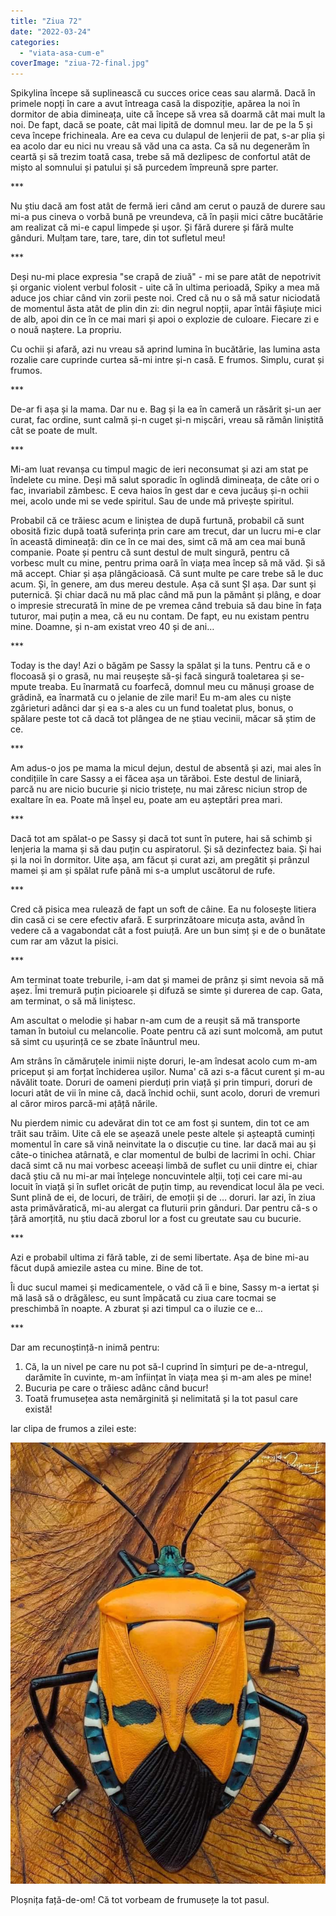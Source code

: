```yaml
---
title: "Ziua 72"
date: "2022-03-24"
categories: 
  - "viata-asa-cum-e"
coverImage: "ziua-72-final.jpg"
---
```


Spikylina începe să suplinească cu succes orice ceas sau alarmă. Dacă în primele nopți în care a avut întreaga casă la dispoziție, apărea la noi în dormitor de abia dimineața, uite că începe să vrea să doarmă cât mai mult la noi. De fapt, dacă se poate, cât mai lipită de domnul meu. Iar de pe la 5 și ceva începe frichineala. Are ea ceva cu dulapul de lenjerii de pat, s-ar plia și ea acolo dar eu nici nu vreau să văd una ca asta. Ca să nu degenerăm în ceartă și să trezim toată casa, trebe să mă dezlipesc de confortul atât de mișto al somnului și patului și să purcedem împreună spre parter.

\*\*\*

Nu știu dacă am fost atât de fermă ieri când am cerut o pauză de durere sau mi-a pus cineva o vorbă bună pe vreundeva, că în pașii mici către bucătărie am realizat că mi-e capul limpede și ușor. Și fără durere și fără multe gânduri. Mulțam tare, tare, tare, din tot sufletul meu!

\*\*\*

Deși nu-mi place expresia "se crapă de ziuă" - mi se pare atât de nepotrivit și organic violent verbul folosit - uite că în ultima perioadă, Spiky a mea mă aduce jos chiar când vin zorii peste noi. Cred că nu o să mă satur niciodată de momentul ăsta atât de plin din zi: din negrul nopții, apar întâi fâșiuțe mici de alb, apoi din ce în ce mai mari și apoi o explozie de culoare. Fiecare zi e o nouă naștere. La propriu.

Cu ochii și afară, azi nu vreau să aprind lumina în bucătărie, las lumina asta rozalie care cuprinde curtea să-mi intre și-n casă. E frumos. Simplu, curat și frumos.

\*\*\*

De-ar fi așa și la mama. Dar nu e. Bag și la ea în cameră un răsărit și-un aer curat, fac ordine, sunt calmă și-n cuget și-n mișcări, vreau să rămân liniștită cât se poate de mult. 

\*\*\*

Mi-am luat revanșa cu timpul magic de ieri neconsumat și azi am stat pe îndelete cu mine. Deși mă salut sporadic în oglindă dimineața, de câte ori o fac, invariabil zâmbesc. E ceva haios în gest dar e ceva jucăuș și-n ochii mei, acolo unde mi se vede spiritul. Sau de unde mă privește spiritul. 

Probabil că ce trăiesc acum e liniștea de după furtună, probabil că sunt obosită fizic după toată suferința prin care am trecut, dar un lucru mi-e clar în această dimineață: din ce în ce mai des, simt că mă am cea mai bună companie. Poate și pentru că sunt destul de mult singură, pentru că vorbesc mult cu mine, pentru prima oară în viața mea încep să mă văd. Și să mă accept. Chiar și așa plângăcioasă. Că sunt multe pe care trebe să le duc acum. Și, în genere, am dus mereu destule. Așa că sunt ȘI așa. Dar sunt și puternică. Și chiar dacă nu mă plac când mă pun la pământ și plâng, e doar o impresie strecurată în mine de pe vremea când trebuia să dau bine în fața tuturor, mai puțin a mea, că eu nu contam. De fapt, eu nu existam pentru mine. Doamne, și n-am existat vreo 40 și de ani…

\*\*\*

Today is the day! Azi o băgăm pe Sassy la spălat și la tuns. Pentru că e o flocoasă și o grasă, nu mai reușește să-și facă singură toaletarea și se-mpute treaba. Eu înarmată cu foarfecă, domnul meu cu mănuși groase de grădină, ea înarmată cu o jelanie de zile mari! Eu m-am ales cu niște zgârieturi adânci dar și ea s-a ales cu un fund toaletat plus, bonus, o spălare peste tot că dacă tot plângea de ne știau vecinii, măcar să știm de ce. 

\*\*\*

Am adus-o jos pe mama la micul dejun, destul de absentă și azi, mai ales în condițiile în care Sassy a ei făcea așa un tărăboi. Este destul de liniară, parcă nu are nicio bucurie și nicio tristețe, nu mai zăresc niciun strop de exaltare în ea. Poate mă înșel eu, poate am eu așteptări prea mari.

\*\*\*

Dacă tot am spălat-o pe Sassy și dacă tot sunt în putere, hai să schimb și lenjeria la mama și să dau puțin cu aspiratorul. Și să dezinfectez baia. Și hai și la noi în dormitor. Uite așa, am făcut și curat azi, am pregătit și prânzul mamei și am și spălat rufe până mi s-a umplut uscătorul de rufe.

\*\*\*

Cred că pisica mea rulează de fapt un soft de câine. Ea nu folosește litiera din casă ci se cere efectiv afară. E surprinzătoare micuța asta, având în vedere că a vagabondat cât a fost puiuță. Are un bun simț și e de o bunătate cum rar am văzut la pisici. 

\*\*\*

Am terminat toate treburile, i-am dat și mamei de prânz și simt nevoia să mă așez. Îmi tremură puțin picioarele și difuză se simte și durerea de cap. Gata, am terminat, o să mă liniștesc.

Am ascultat o melodie și habar n-am cum de a reușit să mă transporte taman în butoiul cu melancolie. Poate pentru că azi sunt molcomă, am putut să simt cu ușurință ce se zbate înăuntrul meu. 

Am strâns în cămăruțele inimii niște doruri, le-am îndesat acolo cum m-am priceput și am forțat închiderea ușilor. Numa' că azi s-a făcut curent și m-au năvălit toate. Doruri de oameni pierduți prin viață și prin timpuri, doruri de locuri atât de vii în mine că, dacă închid ochii, sunt acolo, doruri de vremuri al căror miros parcă-mi ațâță nările.

Nu pierdem nimic cu adevărat din tot ce am fost și suntem, din tot ce am trăit sau trăim. Uite că ele se așează unele peste altele și așteaptă cuminți momentul în care să vină neinvitate la o discuție cu tine. Iar dacă mai au și câte-o tinichea atârnată, e clar momentul de bulbi de lacrimi în ochi. Chiar dacă simt că nu mai vorbesc aceeași limbă de suflet cu unii dintre ei, chiar dacă știu că nu mi-ar mai înțelege noncuvintele alții, toți cei care mi-au locuit în viață și în suflet oricât de puțin timp, au revendicat locul ăla pe veci. Sunt plină de ei, de locuri, de trăiri, de emoții și de … doruri. Iar azi, în ziua asta primăvăratică, mi-au alergat ca fluturii prin gânduri. Dar pentru că-s o țâră amorțită, nu știu dacă zborul lor a fost cu greutate sau cu bucurie.

\*\*\*

Azi e probabil ultima zi fără table, zi de semi libertate. Așa de bine mi-au făcut după amiezile astea cu mine. Bine de tot.

Îi duc sucul mamei și medicamentele, o văd că îi e bine, Sassy m-a iertat și mă lasă să o drăgălesc, eu sunt împăcată cu ziua care tocmai se preschimbă în noapte. A zburat și azi timpul ca o iluzie ce e…

\*\*\*

Dar am recunoștință-n inimă pentru:

1. Că, la un nivel pe care nu pot să-l cuprind în simțuri pe de-a-ntregul, darămite în cuvinte, m-am înființat în viața mea și m-am ales pe mine!
2. Bucuria pe care o trăiesc adânc când bucur!
3. Toată frumusețea asta nemărginită și nelimitată și la tot pasul care există!

Iar clipa de frumos a zilei este:

![](images/ziua-72.jpeg)

Ploșnița față-de-om! Că tot vorbeam de frumusețe la tot pasul.
